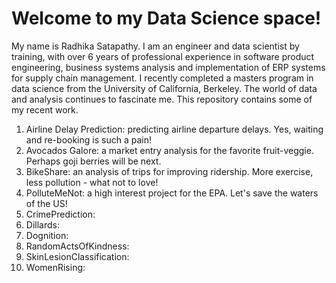 # Welcome to my Data Science space!

My name is Radhika Satapathy. I am an engineer and data scientist by training, with over 6 years of professional experience in software product engineering, business systems analysis and implementation of ERP systems for supply chain management. I recently completed a masters program in data science from the University of California, Berkeley. The world of data and analysis continues to fascinate me. This repository contains some of my recent work.

1. Airline Delay Prediction: predicting airline departure delays. Yes, waiting and re-booking is such a pain!
2. Avocados Galore: a market entry analysis for the favorite fruit-veggie. Perhaps goji berries will be next.
3. BikeShare: an analysis of trips for improving ridership. More exercise, less pollution - what not to love!
4. PolluteMeNot: a high interest project for the EPA. Let's save the waters of the US!
5. CrimePrediction: 
6. Dillards:
7. Dognition:
8. RandomActsOfKindness:
9. SkinLesionClassification:
10. WomenRising:
